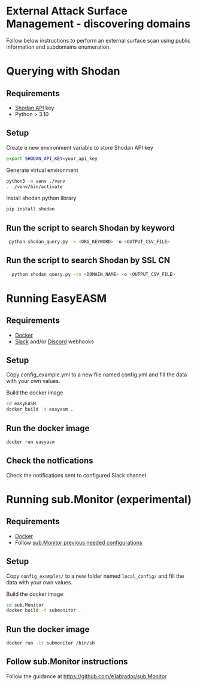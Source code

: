 # External Attack Surface Management - discovering domains
Follow below instructions to perform an external surface scan using public information and subdomains enumeration.

# Querying with Shodan
## Requirements
- [Shodan API](https://developer.shodan.io/api/requirements) key
- Python > 3.10

## Setup
Create e new environment variable to store Shodan API key
```bash
export SHODAN_API_KEY=your_api_key
```

Generate virtual environment
```bash
python3 -m venv ./venv
. ./venv/bin/activate
```

Install shodan python library
```bash
pip install shodan
```

## Run the script to search Shodan by keyword
```bash
 python shodan_query.py -k <ORG_KEYWORD> -o <OUTPUT_CSV_FILE>
```

## Run the script to search Shodan by SSL CN
```bash
  python shodan_query.py -cn <DOMAIN_NAME> -o <OUTPUT_CSV_FILE>
```
# Running EasyEASM
## Requirements
- [Docker](https://docs.docker.com/get-docker/)
- [Slack](https://api.slack.com/messaging/webhooks) and/or [Discord](https://discord.com/developers/docs/resources/webhook) webhooks

## Setup
Copy config_example.yml to a new file named config.yml and fill the data with your own values.

Build the docker image
```bash
cd easyEASM
docker build -t easyasm .
```
## Run the docker image
```bash
docker run easyasm
```
## Check the notfications
Check the notifications sent to configured Slack channel
# Running sub.Monitor (experimental)
## Requirements
- [Docker](https://docs.docker.com/get-docker/)
- Follow [sub.Monitor previous needed configurations](https://github.com/e1abrador/sub.Monitor?tab=readme-ov-file#previous-needed-configurations)

## Setup
Copy `config_examples/` to a new folder named `local_config/` and fill the data with your own values.

Build the docker image
```bash
cd sub.Monitor
docker build -t submonitor .
```
## Run the docker image
```bash
docker run -it submonitor /bin/sh
```

## Follow sub.Monitor instructions
Follow the guidance at https://github.com/e1abrador/sub.Monitor

